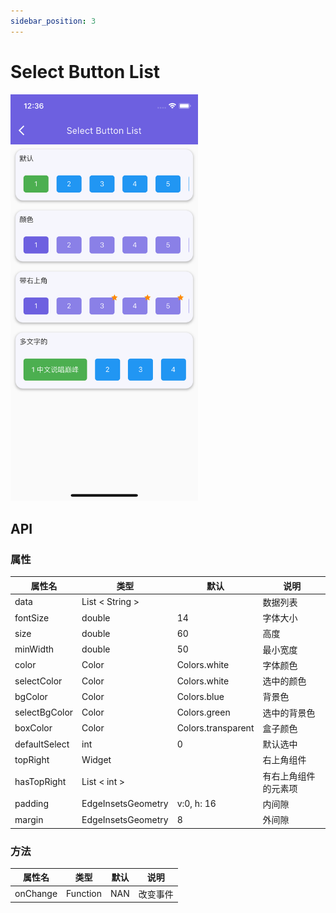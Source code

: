 ```yaml
---
sidebar_position: 3
---
```


# Select Button List

<img src="static/select_button_list.png" width="300" alt="Select Button List" />

## API

### 属性

| 属性名 | 类型| 默认 | 说明|
| ------  | ---- | --- | --- |
|  data   | List < String >  | |  数据列表 |
|  fontSize  |  double | 14 |  字体大小  |
|  size  |  double | 60 | 高度  |
|  minWidth |  double | 50 |  最小宽度 |
|  color |  Color  | Colors.white |  字体颜色 |
|  selectColor |  Color | Colors.white | 选中的颜色  |
|  bgColor |  Color | Colors.blue | 背景色  |
|  selectBgColor | Color  | Colors.green |  选中的背景色 |
|  boxColor | Color  | Colors.transparent | 盒子颜色  |
|  defaultSelect |  int | 0 | 默认选中  |
| topRight  | Widget  | | 右上角组件  |
|  hasTopRight |  List < int > | |  有右上角组件的元素项 |
|  padding | EdgeInsetsGeometry  | v:0, h: 16|  内间隙  |
|  margin |  EdgeInsetsGeometry | 8 |  外间隙 |


 

 
   

### 方法

| 属性名 | 类型| 默认 | 说明|
| ------  | ---- | --- | --- |
| onChange | Function | NAN | 改变事件 |
